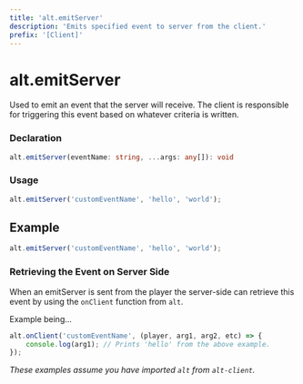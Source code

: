 ```yaml
---
title: 'alt.emitServer'
description: 'Emits specified event to server from the client.'
prefix: '[Client]'
---
```


# alt.emitServer

Used to emit an event that the server will receive. The client is responsible for triggering this event based on whatever criteria is written.

### Declaration

```typescript
alt.emitServer(eventName: string, ...args: any[]): void
```

### Usage

```js
alt.emitServer('customEventName', 'hello', 'world');
```

## Example

```js
alt.emitServer('customEventName', 'hello', 'world');
```

### Retrieving the Event on Server Side

When an emitServer is sent from the player the server-side can retrieve this event by using the `onClient` function from `alt`.

Example being...

```js
alt.onClient('customEventName', (player, arg1, arg2, etc) => {
    console.log(arg1); // Prints 'hello' from the above example.
});
```

_These examples assume you have imported `alt` from `alt-client`._